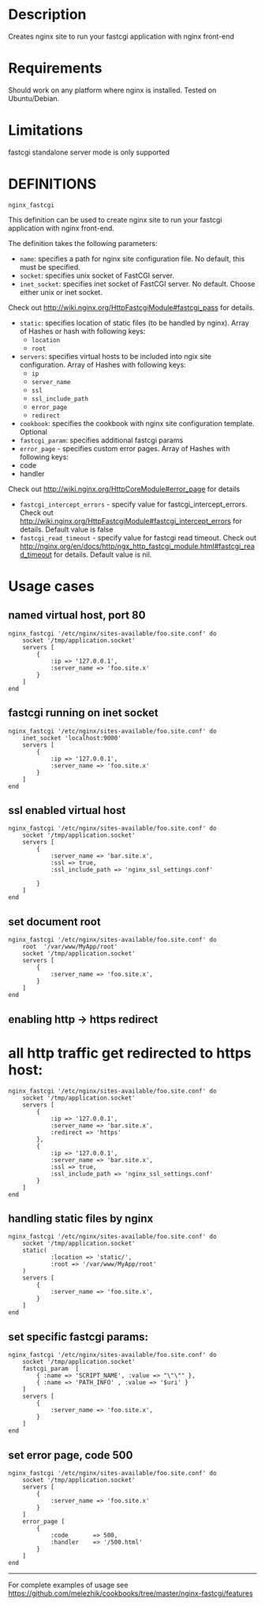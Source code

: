 # Description
Creates nginx site to run your fastcgi application with nginx front-end

# Requirements
Should work on any platform where nginx is installed. Tested on Ubuntu/Debian.

# Limitations
fastcgi standalone server mode is only supported

# DEFINITIONS
``nginx_fastcgi``

This definition can be used to create nginx site to run your fastcgi application with nginx front-end.
 
The definition takes the following parameters:
 
* `name`: specifies a path for nginx site configuration file. No default, this must be specified.
* `socket`: specifies unix socket of FastCGI server. 
* `inet_socket`: specifies inet socket of FastCGI server. No default. Choose either unix or inet socket. 

Check out http://wiki.nginx.org/HttpFastcgiModule#fastcgi_pass for details.

* `static`: specifies location of static files (to be handled by nginx). Array of Hashes or hash with following keys:
   * `location`
   * `root`
* `servers`: specifies virtual hosts to be included into ngix site configuration. Array of Hashes with following keys:
   * `ip`
   * `server_name`
   * `ssl`
   * `ssl_include_path`
   * `error_page`
   * `redirect`
* `cookbook`: specifies the cookbook with nginx site configuration template. Optional
* `fastcgi_param`: specifies additional fastcgi params
* `error_page` - specifies custom error pages. Array of Hashes with following keys:
 * code
 * handler

Check out http://wiki.nginx.org/HttpCoreModule#error_page for details

* `fastcgi_intercept_errors` - specify value for fastcgi_intercept_errors. Check out http://wiki.nginx.org/HttpFastcgiModule#fastcgi_intercept_errors for details. Default value is false
* `fastcgi_read_timeout` - specify value for fastcgi read timeout. Check out http://nginx.org/en/docs/http/ngx_http_fastcgi_module.html#fastcgi_read_timeout for details. Default value is nil.

# Usage cases

## named virtual host, port 80

    nginx_fastcgi '/etc/nginx/sites-available/foo.site.conf' do
        socket '/tmp/application.socket'
        servers [
            {
                :ip => '127.0.0.1',
                :server_name => 'foo.site.x'
            }
        ]
    end

## fastcgi running on inet socket

    nginx_fastcgi '/etc/nginx/sites-available/foo.site.conf' do
        inet_socket 'localhost:9000'
        servers [
            {
                :ip => '127.0.0.1',
                :server_name => 'foo.site.x'
            }
        ]
    end

## ssl enabled virtual host
    
    nginx_fastcgi '/etc/nginx/sites-available/foo.site.conf' do
        socket '/tmp/application.socket'
        servers [
            {
                :server_name => 'bar.site.x',
                :ssl => true,
                :ssl_include_path => 'nginx_ssl_settings.conf'
                
            }
        ]
    end

## set document root

    nginx_fastcgi '/etc/nginx/sites-available/foo.site.conf' do
        root  '/var/www/MyApp/root'
        socket '/tmp/application.socket'
        servers [
            {
                :server_name => 'foo.site.x',
            }
        ]
    end

## enabling http -> https redirect

 # all http traffic get redirected to https host:
    
    nginx_fastcgi '/etc/nginx/sites-available/foo.site.conf' do
        socket '/tmp/application.socket'
        servers [
            {
                :ip => '127.0.0.1',
                :server_name => 'bar.site.x',
                :redirect => 'https'                
            },
            {
                :ip => '127.0.0.1',
                :server_name => 'bar.site.x',
                :ssl => true,
                :ssl_include_path => 'nginx_ssl_settings.conf'
            }
        ]
    end

## handling static files by nginx

    nginx_fastcgi '/etc/nginx/sites-available/foo.site.conf' do
        socket '/tmp/application.socket'
        static(
                :location => 'static/',
                :root => '/var/www/MyApp/root'
        )
        servers [
            {
                :server_name => 'foo.site.x',
            }
        ]
    end

## set specific fastcgi params:

    nginx_fastcgi '/etc/nginx/sites-available/foo.site.conf' do
        socket '/tmp/application.socket'
        fastcgi_param  [
            { :name => 'SCRIPT_NAME', :value => "\"\"" },
            { :name => 'PATH_INFO' , :value => '$uri' }
        ]
        servers [
            {
                :server_name => 'foo.site.x',
            }
        ]
    end

## set error page, code 500

    nginx_fastcgi '/etc/nginx/sites-available/foo.site.conf' do
        socket '/tmp/application.socket'
        servers [
            {
                :server_name => 'foo.site.x'
            }
        ]
        error_page [
            {
                :code       => 500,
                :handler    => '/500.html'
            }
        ]
    end

------

For complete examples of usage see https://github.com/melezhik/cookbooks/tree/master/nginx-fastcgi/features


